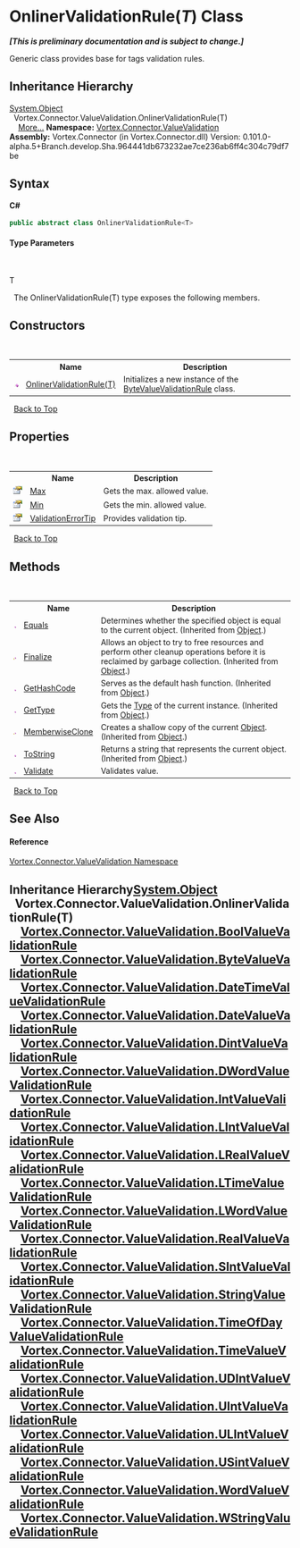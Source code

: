 # OnlinerValidationRule(*T*) Class
 _**\[This is preliminary documentation and is subject to change.\]**_

Generic class provides base for tags validation rules.


## Inheritance Hierarchy
<a href="http://msdn2.microsoft.com/en-us/library/e5kfa45b" target="_blank">System.Object</a><br />&nbsp;&nbsp;Vortex.Connector.ValueValidation.OnlinerValidationRule(T)<br />&nbsp;&nbsp;&nbsp;&nbsp;<a href="#inheritance-hierarchy">More...</a>
**Namespace:**&nbsp;<a href="N_Vortex_Connector_ValueValidation.md">Vortex.Connector.ValueValidation</a><br />**Assembly:**&nbsp;Vortex.Connector (in Vortex.Connector.dll) Version: 0.101.0-alpha.5+Branch.develop.Sha.964441db673232ae7ce236ab6ff4c304c79df7be

## Syntax

**C#**<br />
``` C#
public abstract class OnlinerValidationRule<T>

```


#### Type Parameters
&nbsp;<dl><dt>T</dt><dd /></dl>&nbsp;
The OnlinerValidationRule(T) type exposes the following members.


## Constructors
&nbsp;<table><tr><th></th><th>Name</th><th>Description</th></tr><tr><td>![Public method](media/pubmethod.gif "Public method")</td><td><a href="M_Vortex_Connector_ValueValidation_OnlinerValidationRule_1__ctor.md">OnlinerValidationRule(T)</a></td><td>
Initializes a new instance of the <a href="T_Vortex_Connector_ValueValidation_ByteValueValidationRule.md">ByteValueValidationRule</a> class.</td></tr></table>&nbsp;
<a href="#onlinervalidationrule(*t*)-class">Back to Top</a>

## Properties
&nbsp;<table><tr><th></th><th>Name</th><th>Description</th></tr><tr><td>![Public property](media/pubproperty.gif "Public property")</td><td><a href="P_Vortex_Connector_ValueValidation_OnlinerValidationRule_1_Max.md">Max</a></td><td>
Gets the max. allowed value.</td></tr><tr><td>![Public property](media/pubproperty.gif "Public property")</td><td><a href="P_Vortex_Connector_ValueValidation_OnlinerValidationRule_1_Min.md">Min</a></td><td>
Gets the min. allowed value.</td></tr><tr><td>![Public property](media/pubproperty.gif "Public property")</td><td><a href="P_Vortex_Connector_ValueValidation_OnlinerValidationRule_1_ValidationErrorTip.md">ValidationErrorTip</a></td><td>
Provides validation tip.</td></tr></table>&nbsp;
<a href="#onlinervalidationrule(*t*)-class">Back to Top</a>

## Methods
&nbsp;<table><tr><th></th><th>Name</th><th>Description</th></tr><tr><td>![Public method](media/pubmethod.gif "Public method")</td><td><a href="http://msdn2.microsoft.com/en-us/library/bsc2ak47" target="_blank">Equals</a></td><td>
Determines whether the specified object is equal to the current object.
 (Inherited from <a href="http://msdn2.microsoft.com/en-us/library/e5kfa45b" target="_blank">Object</a>.)</td></tr><tr><td>![Protected method](media/protmethod.gif "Protected method")</td><td><a href="http://msdn2.microsoft.com/en-us/library/4k87zsw7" target="_blank">Finalize</a></td><td>
Allows an object to try to free resources and perform other cleanup operations before it is reclaimed by garbage collection.
 (Inherited from <a href="http://msdn2.microsoft.com/en-us/library/e5kfa45b" target="_blank">Object</a>.)</td></tr><tr><td>![Public method](media/pubmethod.gif "Public method")</td><td><a href="http://msdn2.microsoft.com/en-us/library/zdee4b3y" target="_blank">GetHashCode</a></td><td>
Serves as the default hash function.
 (Inherited from <a href="http://msdn2.microsoft.com/en-us/library/e5kfa45b" target="_blank">Object</a>.)</td></tr><tr><td>![Public method](media/pubmethod.gif "Public method")</td><td><a href="http://msdn2.microsoft.com/en-us/library/dfwy45w9" target="_blank">GetType</a></td><td>
Gets the <a href="http://msdn2.microsoft.com/en-us/library/42892f65" target="_blank">Type</a> of the current instance.
 (Inherited from <a href="http://msdn2.microsoft.com/en-us/library/e5kfa45b" target="_blank">Object</a>.)</td></tr><tr><td>![Protected method](media/protmethod.gif "Protected method")</td><td><a href="http://msdn2.microsoft.com/en-us/library/57ctke0a" target="_blank">MemberwiseClone</a></td><td>
Creates a shallow copy of the current <a href="http://msdn2.microsoft.com/en-us/library/e5kfa45b" target="_blank">Object</a>.
 (Inherited from <a href="http://msdn2.microsoft.com/en-us/library/e5kfa45b" target="_blank">Object</a>.)</td></tr><tr><td>![Public method](media/pubmethod.gif "Public method")</td><td><a href="http://msdn2.microsoft.com/en-us/library/7bxwbwt2" target="_blank">ToString</a></td><td>
Returns a string that represents the current object.
 (Inherited from <a href="http://msdn2.microsoft.com/en-us/library/e5kfa45b" target="_blank">Object</a>.)</td></tr><tr><td>![Public method](media/pubmethod.gif "Public method")</td><td><a href="M_Vortex_Connector_ValueValidation_OnlinerValidationRule_1_Validate.md">Validate</a></td><td>
Validates value.</td></tr></table>&nbsp;
<a href="#onlinervalidationrule(*t*)-class">Back to Top</a>

## See Also


#### Reference
<a href="N_Vortex_Connector_ValueValidation.md">Vortex.Connector.ValueValidation Namespace</a><br />

## Inheritance Hierarchy<a href="http://msdn2.microsoft.com/en-us/library/e5kfa45b" target="_blank">System.Object</a><br />&nbsp;&nbsp;Vortex.Connector.ValueValidation.OnlinerValidationRule(T)<br />&nbsp;&nbsp;&nbsp;&nbsp;<a href="T_Vortex_Connector_ValueValidation_BoolValueValidationRule.md">Vortex.Connector.ValueValidation.BoolValueValidationRule</a><br />&nbsp;&nbsp;&nbsp;&nbsp;<a href="T_Vortex_Connector_ValueValidation_ByteValueValidationRule.md">Vortex.Connector.ValueValidation.ByteValueValidationRule</a><br />&nbsp;&nbsp;&nbsp;&nbsp;<a href="T_Vortex_Connector_ValueValidation_DateTimeValueValidationRule.md">Vortex.Connector.ValueValidation.DateTimeValueValidationRule</a><br />&nbsp;&nbsp;&nbsp;&nbsp;<a href="T_Vortex_Connector_ValueValidation_DateValueValidationRule.md">Vortex.Connector.ValueValidation.DateValueValidationRule</a><br />&nbsp;&nbsp;&nbsp;&nbsp;<a href="T_Vortex_Connector_ValueValidation_DintValueValidationRule.md">Vortex.Connector.ValueValidation.DintValueValidationRule</a><br />&nbsp;&nbsp;&nbsp;&nbsp;<a href="T_Vortex_Connector_ValueValidation_DWordValueValidationRule.md">Vortex.Connector.ValueValidation.DWordValueValidationRule</a><br />&nbsp;&nbsp;&nbsp;&nbsp;<a href="T_Vortex_Connector_ValueValidation_IntValueValidationRule.md">Vortex.Connector.ValueValidation.IntValueValidationRule</a><br />&nbsp;&nbsp;&nbsp;&nbsp;<a href="T_Vortex_Connector_ValueValidation_LIntValueValidationRule.md">Vortex.Connector.ValueValidation.LIntValueValidationRule</a><br />&nbsp;&nbsp;&nbsp;&nbsp;<a href="T_Vortex_Connector_ValueValidation_LRealValueValidationRule.md">Vortex.Connector.ValueValidation.LRealValueValidationRule</a><br />&nbsp;&nbsp;&nbsp;&nbsp;<a href="T_Vortex_Connector_ValueValidation_LTimeValueValidationRule.md">Vortex.Connector.ValueValidation.LTimeValueValidationRule</a><br />&nbsp;&nbsp;&nbsp;&nbsp;<a href="T_Vortex_Connector_ValueValidation_LWordValueValidationRule.md">Vortex.Connector.ValueValidation.LWordValueValidationRule</a><br />&nbsp;&nbsp;&nbsp;&nbsp;<a href="T_Vortex_Connector_ValueValidation_RealValueValidationRule.md">Vortex.Connector.ValueValidation.RealValueValidationRule</a><br />&nbsp;&nbsp;&nbsp;&nbsp;<a href="T_Vortex_Connector_ValueValidation_SIntValueValidationRule.md">Vortex.Connector.ValueValidation.SIntValueValidationRule</a><br />&nbsp;&nbsp;&nbsp;&nbsp;<a href="T_Vortex_Connector_ValueValidation_StringValueValidationRule.md">Vortex.Connector.ValueValidation.StringValueValidationRule</a><br />&nbsp;&nbsp;&nbsp;&nbsp;<a href="T_Vortex_Connector_ValueValidation_TimeOfDayValueValidationRule.md">Vortex.Connector.ValueValidation.TimeOfDayValueValidationRule</a><br />&nbsp;&nbsp;&nbsp;&nbsp;<a href="T_Vortex_Connector_ValueValidation_TimeValueValidationRule.md">Vortex.Connector.ValueValidation.TimeValueValidationRule</a><br />&nbsp;&nbsp;&nbsp;&nbsp;<a href="T_Vortex_Connector_ValueValidation_UDIntValueValidationRule.md">Vortex.Connector.ValueValidation.UDIntValueValidationRule</a><br />&nbsp;&nbsp;&nbsp;&nbsp;<a href="T_Vortex_Connector_ValueValidation_UIntValueValidationRule.md">Vortex.Connector.ValueValidation.UIntValueValidationRule</a><br />&nbsp;&nbsp;&nbsp;&nbsp;<a href="T_Vortex_Connector_ValueValidation_ULIntValueValidationRule.md">Vortex.Connector.ValueValidation.ULIntValueValidationRule</a><br />&nbsp;&nbsp;&nbsp;&nbsp;<a href="T_Vortex_Connector_ValueValidation_USintValueValidationRule.md">Vortex.Connector.ValueValidation.USintValueValidationRule</a><br />&nbsp;&nbsp;&nbsp;&nbsp;<a href="T_Vortex_Connector_ValueValidation_WordValueValidationRule.md">Vortex.Connector.ValueValidation.WordValueValidationRule</a><br />&nbsp;&nbsp;&nbsp;&nbsp;<a href="T_Vortex_Connector_ValueValidation_WStringValueValidationRule.md">Vortex.Connector.ValueValidation.WStringValueValidationRule</a><br />